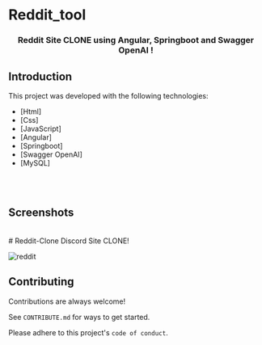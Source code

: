 # Reddit_tool

<h3 align="center">
  Reddit Site CLONE using Angular, Springboot and Swagger OpenAI !
</h3>




## Introduction
This project was developed with the following technologies:

- [Html]
- [Css]
- [JavaScript]
- [Angular]
- [Springboot]
- [Swagger OpenAI]
- [MySQL]

<br>
<br>

## Screenshots

<br>
# Reddit-Clone
Discord Site CLONE!

![reddit](https://user-images.githubusercontent.com/13085793/194540646-233c9e06-e56b-40a7-b194-a01c494c064a.png)

## Contributing

Contributions are always welcome!

See `CONTRIBUTE.md` for ways to get started.

Please adhere to this project's `code of conduct`.
